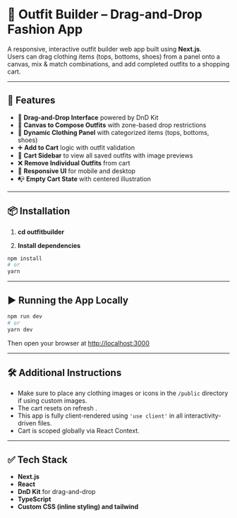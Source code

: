 
# 🧥 Outfit Builder – Drag-and-Drop Fashion App

A responsive, interactive outfit builder web app built using **Next.js**.  
Users can drag clothing items (tops, bottoms, shoes) from a panel onto a canvas, mix & match combinations, and add completed outfits to a shopping cart.

---

## 🚀 Features

- 🧲 **Drag-and-Drop Interface** powered by DnD Kit
- 🧍 **Canvas to Compose Outfits** with zone-based drop restrictions
- 👚 **Dynamic Clothing Panel** with categorized items (tops, bottoms, shoes)
- ➕ **Add to Cart** logic with outfit validation
- 🛒 **Cart Sidebar** to view all saved outfits with image previews
- ❌ **Remove Individual Outfits** from cart
- 🧼 **Responsive UI** for mobile and desktop
- 📭 **Empty Cart State** with centered illustration

---

## 📦 Installation

1. **cd outfitbuilder**

2. **Install dependencies**

```bash
npm install
# or
yarn
```

---

## ▶️ Running the App Locally

```bash
npm run dev
# or
yarn dev
```

Then open your browser at [http://localhost:3000](http://localhost:3000)

---

## 🛠 Additional Instructions

- Make sure to place any clothing images or icons in the `/public` directory if using custom images.
- The cart resets on refresh .
- This app is fully client-rendered using `'use client'` in all interactivity-driven files.
- Cart is scoped globally via React Context.

---

## ✅ Tech Stack

- **Next.js**
- **React**
- **DnD Kit** for drag-and-drop
- **TypeScript**
- **Custom CSS (inline styling) and tailwind**
